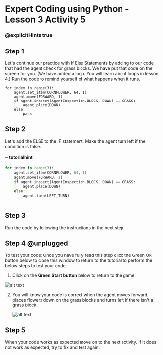 # Expert Coding using Python - Lesson 3 Activity 5

### @explicitHints true
## Step 1

Let's continue our practice with If Else Statements by adding to our code that had the agent check for grass blocks.  We have put that code on the screen for you. (We have added a loop. You will learn about loops in lesson 4.)
Run the code to remind yourself of what happens when it runs. 

```template
for index in range(3):
    agent.set_item(CORNFLOWER, 64, 1)
    agent.move(FORWARD, 1)
    if agent.inspect(AgentInspection.BLOCK, DOWN) == GRASS:
        agent.place(DOWN)
    else:
        pass
```

## Step 2

Let's add the ELSE to the IF statement.  Make the agent turn left if the condition is false.  

#### ~ tutorialhint
```python
for index in range(3):
    agent.set_item(CORNFLOWER, 64, 1)
    agent.move(FORWARD, 1)
    if agent.inspect(AgentInspection.BLOCK, DOWN) == GRASS:
        agent.place(DOWN)
    else:
        agent.turn(LEFT_TURN)
        
```

## Step 3

Run the code by following the instructions in the next step.

## Step 4 @unplugged

To test your code:
Once you have fully read this step click the Green Ok button below to close this window to return to the tutorial to perform the below steps to test your code.

1. Click on the **Green Start button** below to return to the game.

  

![alt text](https://expertjs.codingcredentials.com/Lesson1/1.1/1.JPG?raw=true  "Start")

2.  You will know your code is correct when the agent moves forward, places flowers down on the grass blocks and turns left if there isn't a grass block. 
   
     ![alt text](https://expertjs.codingcredentials.com/Lesson3/3.2/3.2.1.png?raw=true  "You win!")

## Step 5

When your code works as expected move on to the next activity.
If it does not work as expected, try to fix and test again.